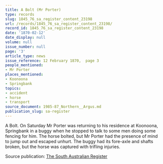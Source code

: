 ```yaml
---
title: A Bolt (Mr Porter)
type: records
slug: 1845_76_sa_register_content_23198
url: /records/1845_76_sa_register_content_23198/
record_id: 1845_76_sa_register_content_23198
date: '1870-02-12'
date_display: null
volume: null
issue_number: null
page: '3'
article_type: news
issue_reference: 12 February 1870,  page 3
people_mentioned:
- Mr Porter
places_mentioned:
- Koonoona
- Springbank
topics:
- accident
- horse
- transport
source_document: 1985-87_Northern__Argus.md
publication_slug: sa-register
---
```


A Bolt.  On Saturday Mr Porter was returning to his residence at Koonoona, Springbank in a buggy when he stopped to talk to some men doing some fencing for him.  The horse bolted, but Mr Porter had the presence of mind to jump out and escaped unhurt.  The buggy had its fore-axle and shafts broken, but the horse was captured with trifling injuries.

Source publication: [The South Australian Register](/publications/sa-register/)
